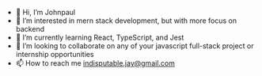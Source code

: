 - 👋 Hi, I’m Johnpaul
- 👀 I’m interested in mern stack development, but with more focus on backend
- 🌱 I’m currently learning React, TypeScript, and Jest
- 💞️ I’m looking to collaborate on any of your javascript full-stack project or internship opportunities
- 📫 How to reach me indisputable.jay@gmail.com

<!---
debugger0x/debugger0x is a ✨ special ✨ repository because its `README.md` (this file) appears on your GitHub profile.
You can click the Preview link to take a look at your changes.
--->
